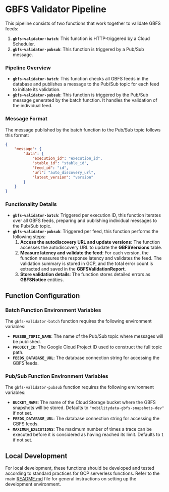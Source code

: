 # GBFS Validator Pipeline

This pipeline consists of two functions that work together to validate GBFS feeds:

1. **`gbfs-validator-batch`**: This function is HTTP-triggered by a Cloud Scheduler.
2. **`gbfs-validator-pubsub`**: This function is triggered by a Pub/Sub message.

### Pipeline Overview

- **`gbfs-validator-batch`**: This function checks all GBFS feeds in the database and publishes a message to the Pub/Sub topic for each feed to initiate its validation.
- **`gbfs-validator-pubsub`**: This function is triggered by the Pub/Sub message generated by the batch function. It handles the validation of the individual feed.

### Message Format

The message published by the batch function to the Pub/Sub topic follows this format:

```json
{
    "message": {
        "data": {
            "execution_id": "execution_id",
            "stable_id": "stable_id",
            "feed_id": "id",
            "url": "auto_discovery_url",
            "latest_version": "version"
        }            
    }
}
```

### Functionality Details

- **`gbfs-validator-batch`**: Triggered per execution ID, this function iterates over all GBFS feeds, preparing and publishing individual messages to the Pub/Sub topic.
- **`gbfs-validator-pubsub`**: Triggered per feed, this function performs the following steps:
  1. **Access the autodiscovery URL and update versions**: The function accesses the autodiscovery URL to update the **GBFSVersions** table.
  2. **Measure latency and validate the feed**: For each version, the function measures the response latency and validates the feed. The validation summary is stored in GCP, and the total error count is extracted and saved in the **GBFSValidationReport**.
  3. **Store validation details**: The function stores detailed errors as **GBFSNotice** entities.

## Function Configuration

### Batch Function Environment Variables

The `gbfs-validator-batch` function requires the following environment variables:

- **`PUBSUB_TOPIC_NAME`**: The name of the Pub/Sub topic where messages will be published.
- **`PROJECT_ID`**: The Google Cloud Project ID used to construct the full topic path.
- **`FEEDS_DATABASE_URL`**: The database connection string for accessing the GBFS feeds.

### Pub/Sub Function Environment Variables

The `gbfs-validator-pubsub` function requires the following environment variables:

- **`BUCKET_NAME`**: The name of the Cloud Storage bucket where the GBFS snapshots will be stored. Defaults to `"mobilitydata-gbfs-snapshots-dev"` if not set.
- **`FEEDS_DATABASE_URL`**: The database connection string for accessing the GBFS feeds.
- **`MAXIMUM_EXECUTIONS`**: The maximum number of times a trace can be executed before it is considered as having reached its limit. Defaults to `1` if not set.

## Local Development

For local development, these functions should be developed and tested according to standard practices for GCP serverless functions. Refer to the main [README.md](../README.md) file for general instructions on setting up the development environment.
